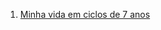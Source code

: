 1. [Minha vida em ciclos de 7 anos](https://medium.com/wdsign-brasil/minha-vida-em-ciclos-de-7-anos-70d1f25c0db2#.dhvfii92m)
